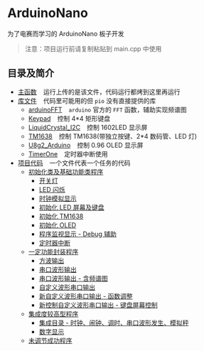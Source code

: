 # ArduinoNano

为了电赛而学习的 ArduinoNano 板子开发

> 注意：项目运行前请复制粘贴到 main.cpp 中使用

## 目录及简介

- [主函数](src/main.cpp) &#x2002; 运行上传的是该文件，代码运行都烤到这里再运行
- [库文件](lib) &#x2002; 代码里可能用的但 `pio` 没有直接提供的库
  - [arduinoFFT](lib/arduinoFFT) &#x2002; `arduino` 官方的 `FFT` 函数，辅助实现频谱图
  - [Keypad](lib/Keypad) &#x2002; 控制 4*4 矩形键盘
  - [LiquidCrystal_I2C](lib/LiquidCrystal_I2C) &#x2002; 控制 1602LED 显示屏
  - [TM1638](lib/TM1638) &#x2002; 控制 TM1638(带独立按键、2*4 数码管、LED 灯)
  - [U8g2_Arduino](lib/U8g2_Arduino) &#x2002; 控制 0.96 OLED 显示屏
  - [TimerOne](lib/TimerOne) &#x2002; 定时器中断使用
- [项目代码](include) &#x2002; 一个文件代表一个任务的代码
  - [初始化类及基础功能类程序](include/Init)
    - [开关灯](include/Init/OpenAndCloseLED.cpp)
    - [LED 闪烁](include/Init/LedBlink.cpp)
    - [时钟模拟显示](include/Init/ClockDisplay.cpp)
    - [初始化 LED 屏幕及键盘](include/Init/InitLcdAndKeypad.cpp)
    - [初始化 TM1638](include/Init/TM1638Hellowirld.cpp)
    - [初始化 OLED](include/Init/U8g2Helloworld.cpp)
    - [程序监视显示 - Debug 辅助](include/Init/DebugFunction.cpp)
    - [定时器中断](include/Init/TimerInterrupt.cpp)
  - [一定功能封装程序](include/Encapsulation)
    - [方波输出](include/Encapsulation/SawtoothWave.cpp)
    - [串口波形输出](include/Encapsulation/WaveOutput.cpp)
    - [串口波形输出 - 含频谱图](include/Encapsulation/WaveformAndSpectrum.cpp)
    - [自定义波形串口输出](include/Encapsulation/CustomWaveInitial.cpp)
    - [新自定义波形串口输出 - 函数调整](include/Encapsulation/NewCustom.cpp)
    - [新控制自定义波形串口输出 - 键盘屏幕控制](include/Encapsulation/NewCtrlCustom.cpp)
  - [集成度较高型程序](include/Integrations)
    - [集成目录 - 时钟、闹钟、调时、串口波形发生、模拟秤](include/Integrations/ClockWaveAndScale.cpp)
    - [数字显示](include/Integrations/DigitalDisplay.cpp)
  - [未调节成功程序](include/Tmp)